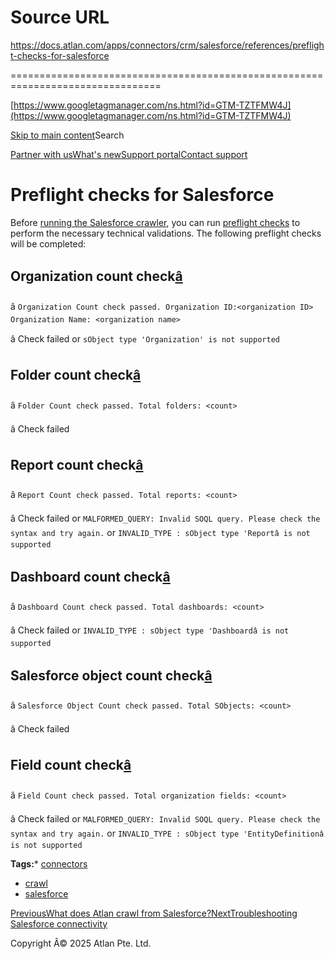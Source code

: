 # Source URL
https://docs.atlan.com/apps/connectors/crm/salesforce/references/preflight-checks-for-salesforce

================================================================================

<!--
canonical: https://docs.atlan.com/apps/connectors/crm/salesforce/references/preflight-checks-for-salesforce
link-alternate: https://docs.atlan.com/apps/connectors/crm/salesforce/references/preflight-checks-for-salesforce
meta-description: Before [running the Salesforce crawler](/apps/connectors/crm/salesforce/how-tos/crawl-salesforce), you can run [preflight checks](/product/connections/co.
meta-docsearch:docusaurus_tag: docs-default-current
meta-docsearch:language: en
meta-docsearch:version: current
meta-docusaurus_locale: en
meta-docusaurus_tag: docs-default-current
meta-docusaurus_version: current
meta-generator: Docusaurus v3.8.1
meta-og-description: Before [running the Salesforce crawler](/apps/connectors/crm/salesforce/how-tos/crawl-salesforce), you can run [preflight checks](/product/connections/co.
meta-og-locale: en
meta-og-title: Preflight checks for Salesforce | Atlan Documentation
meta-og-url: https://docs.atlan.com/apps/connectors/crm/salesforce/references/preflight-checks-for-salesforce
meta-twitter:card: summary_large_image
meta-viewport: width=device-width,initial-scale=1
title: Preflight checks for Salesforce | Atlan Documentation
-->

[https://www.googletagmanager.com/ns.html?id=GTM-TZTFMW4J](https://www.googletagmanager.com/ns.html?id=GTM-TZTFMW4J)

[Skip to main content](#__docusaurus_skipToContent_fallback)Search

[Partner with us](https://docs.google.com/forms/d/e/1FAIpQLScuAIhCm2GS7YFstrOjawbP8J7PUmOynQo7wI2yGCcCyEcVSw/viewform)[What's new](https://shipped.atlan.com/)[Support portal](https://atlan.zendesk.com/auth/v2/login/signin?return_to=https%3A%2F%2Fatlan.zendesk.com%2Fhc%2Fen-us&theme=hc&locale=en-us&brand_id=1900000425113&auth_origin=1900000425113%2Cfalse%2Ctrue)[Contact support](/support/submit-request)

Preflight checks for Salesforce
===============================

Before [running the Salesforce crawler](/apps/connectors/crm/salesforce/how-tos/crawl-salesforce), you can run [preflight checks](/product/connections/concepts/what-are-preflight-checks) to perform the necessary technical validations. The following preflight checks will be completed:

Organization count check[â](#organization-count-check "Direct link to Organization count check")
--------------------------------------------------------------------------------------------------

â `Organization Count check passed. Organization ID:<organization ID> Organization Name: <organization name>`

â Check failed or `sObject type 'Organization' is not supported`

Folder count check[â](#folder-count-check "Direct link to Folder count check")
--------------------------------------------------------------------------------

â `Folder Count check passed. Total folders: <count>`

â Check failed

Report count check[â](#report-count-check "Direct link to Report count check")
--------------------------------------------------------------------------------

â `Report Count check passed. Total reports: <count>`

â Check failed or `MALFORMED_QUERY: Invalid SOQL query. Please check the syntax and try again.` or `INVALID_TYPE : sObject type 'Reportâ is not supported`

Dashboard count check[â](#dashboard-count-check "Direct link to Dashboard count check")
-----------------------------------------------------------------------------------------

â `Dashboard Count check passed. Total dashboards: <count>`

â Check failed or `INVALID_TYPE : sObject type 'Dashboardâ is not supported`

Salesforce object count check[â](#salesforce-object-count-check "Direct link to Salesforce object count check")
-----------------------------------------------------------------------------------------------------------------

â `Salesforce Object Count check passed. Total SObjects: <count>`

â Check failed

Field count check[â](#field-count-check "Direct link to Field count check")
-----------------------------------------------------------------------------

â `Field Count check passed. Total organization fields: <count>`

â Check failed or `MALFORMED_QUERY: Invalid SOQL query. Please check the syntax and try again.` or `INVALID_TYPE : sObject type 'EntityDefinitionâ is not supported`

**Tags:*** [connectors](/tags/connectors)
* [crawl](/tags/crawl)
* [salesforce](/tags/salesforce)

[PreviousWhat does Atlan crawl from Salesforce?](/apps/connectors/crm/salesforce/references/what-does-atlan-crawl-from-salesforce)[NextTroubleshooting Salesforce connectivity](/apps/connectors/crm/salesforce/troubleshooting/troubleshooting-salesforce-connectivity)

Copyright Â© 2025 Atlan Pte. Ltd.

